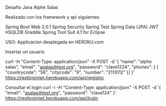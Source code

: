 Desafio Java  Alphé Salas

Realizado con los framework y api siguientes
 
Spring Boot Web 2.0.1
Spring Security
Spring Test
Spring  Data (JPA)
JWT
HSQLDB
Graddle
Spring Tool Suit 4.1 for Eclipse

USO: Applicacion desplegada en HEROKU.com

Insertar un usuario

curl -H "Content-Type: application/json" -X POST -d '{ "name": "alphe salas", "email": "asalas@test.org", "password": "clave1234", "phones": [ { "countrycode": "56", "citycode": "9", "number": "2113112" }] }'  https://restloginjwt.herokuapp.com/api/registro

Consultar el login
curl -i -H "Content-Type: application/json" -X POST -d '{ "email": "asalas@test.org", "password": "clave124" }' https://restloginjwt.herokuapp.com/api/login


